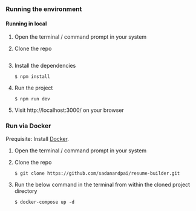 ### Running the environment

#### Running in local

1. Open the terminal / command prompt in your system
1. Clone the repo

   ```
1. Install the dependencies
   ```
   $ npm install
   ```
1. Run the project
   ```
   $ npm run dev
   ```
1. Visit http://localhost:3000/ on your browser

### Run via Docker

Prequisite: Install [Docker](https://docs.docker.com/engine/install/).

1. Open the terminal / command prompt in your system
1. Clone the repo
   ```
   $ git clone https://github.com/sadanandpai/resume-builder.git
   ```
1. Run the below command in the terminal from within the cloned project directory

   ```
   $ docker-compose up -d
   ```
